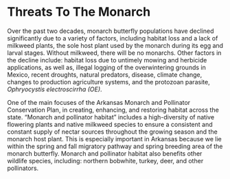 # Threats To The Monarch

Over the past two decades, monarch butterfly populations have declined significantly due to a variety of factors, including habitat loss and a lack of milkweed plants, the sole host plant used by the monarch during its egg and larval stages. Without milkweed, there will be no monarchs. Other factors in the decline include: habitat loss due to untimely mowing and herbicide applications, as well as, illegal logging of the overwintering grounds in Mexico, recent droughts, natural predators, disease, climate change, changes to production agriculture systems, and the protozoan parasite, _Ophryocystis electroscirrha (OE)_.

One of the main focuses of the Arkansas Monarch and Pollinator Conservation Plan, in creating, enhancing, and restoring habitat across the state. “Monarch and pollinator habitat” includes a high-diversity of native flowering plants and native milkweed species to ensure a consistent and constant supply of nectar sources throughout the growing season and the monarch host plant. This is especially important in Arkansas because we lie within the spring and fall migratory pathway and spring breeding area of the monarch butterfly. Monarch and pollinator habitat also benefits other wildlife species, including: northern bobwhite, turkey, deer, and other pollinators.
